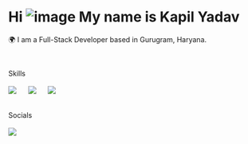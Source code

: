 # Hi ![image](https://github.com/kappilyadav/kappilyadav/assets/28219596/00a50b7d-1a2b-4f59-88b6-8bafe32f66a8) My name is Kapil Yadav
🌍  I am a Full-Stack Developer based in Gurugram, Haryana.

<br/>

Skills <br/><br/>
<img src="https://skillicons.dev/icons?i=html,css,js" /> &nbsp;&nbsp;&nbsp;&nbsp; <img src="https://skillicons.dev/icons?i=react" /> &nbsp;&nbsp;&nbsp;&nbsp; <img src="https://skillicons.dev/icons?i=nodejs,express,mongodb" />
<br/>
<br/>

Socials <br/><br/>
<img src="https://skillicons.dev/icons?i=linkedin" />
